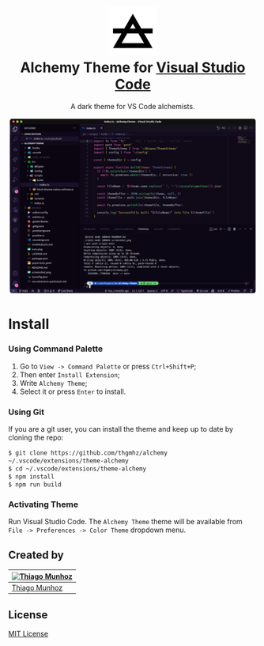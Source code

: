<h1 align="center">
  <br>
  <img src="/icon.png" alt="Alchemy Theme" width="100">
  <br>
  Alchemy Theme for <a href="https://code.visualstudio.com/">Visual Studio Code</a>
  <br>
</h1>

<p align="center">
  A dark theme for VS Code alchemists.
</p>

<p align="center">
  <img src="/screenshot.png" alt="Alchemy Theme - Screenshot">
</p>

# Install

### Using Command Palette

1.  Go to `View -> Command Palette` or press `Ctrl+Shift+P`;
2.  Then enter `Install Extension`;
3.  Write `Alchemy Theme`;
4.  Select it or press `Enter` to install.

### Using Git

If you are a git user, you can install the theme and keep up to date by cloning the repo:

    $ git clone https://github.com/thgmhz/alchemy ~/.vscode/extensions/theme-alchemy
    $ cd ~/.vscode/extensions/theme-alchemy
    $ npm install
    $ npm run build

### Activating Theme

Run Visual Studio Code. The `Alchemy Theme` theme will be available from `File -> Preferences -> Color Theme` dropdown menu.

## Created by

| [![Thiago Munhoz](https://github.com/thgmhz.png?size=100)](https://github.com/thgmhz) |
| ------------------------------------------------------------------------------------- |
| [Thiago Munhoz](https://github.com/thgmhz)                                            |

## License

[MIT License](./LICENSE.md)
